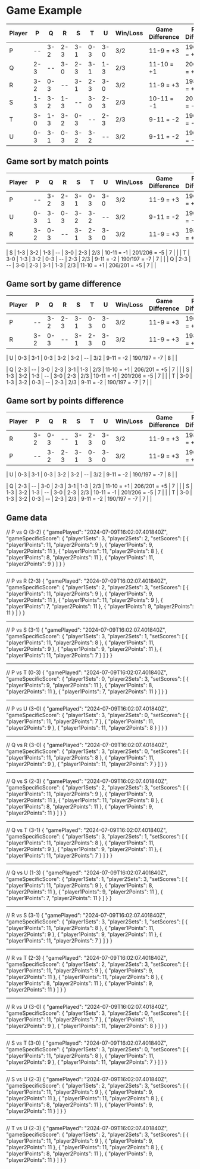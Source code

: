 # Game Example

| Player | P   | Q   | R   | S   | T   | U   | Win/Loss | Game Difference | Points Difference | Match Points | Initial Rank |
|--------|-----|-----|-----|-----|-----|-----|----------|-----------------|-------------------|--------------|--------------|
| P      | --  | 3-2 | 2-3 | 3-1 | 0-3 | 3-0 | 3/2      | 11-9 = +3       | 196/191 = +5      | 8            |              |
| Q      | 2-3 | --  | 3-0 | 2-3 | 3-1 | 1-3 | 2/3      | 11-10 = +1      | 206/201 = +5      | 7            |              |
| R      | 3-2 | 0-3 | --  | 3-1 | 2-3 | 3-0 | 3/2      | 11-9 = +3       | 198/189 = +9      | 8            |              |
| S      | 1-3 | 3-2 | 1-3 | --  | 3-0 | 2-3 | 2/3      | 10-11 = -1      | 201/206 = -5      | 7            |              |
| T      | 3-0 | 1-3 | 3-2 | 0-3 | --  | 2-3 | 2/3      | 9-11 = -2       | 190/197 = -7      | 7            |              |
| U      | 0-3 | 3-1 | 0-3 | 3-2 | 3-2 | --  | 3/2      | 9-11 = -2       | 190/197 = -7      | 8            |              |

## Game sort by match points

| Player | P   | Q   | R   | S   | T   | U   | Win/Loss | Game Difference | Points Difference | Match Points | Initial Rank |
|--------|-----|-----|-----|-----|-----|-----|----------|-----------------|-------------------|--------------|--------------|
| P      | --  | 3-2 | 2-3 | 3-1 | 0-3 | 3-0 | 3/2      | 11-9 = +3       | 196/191 = +5      | 8            |              |
| U      | 0-3 | 3-1 | 0-3 | 3-2 | 3-2 | --  | 3/2      | 9-11 = -2       | 190/197 = -7      | 8            |              |
| R      | 3-2 | 0-3 | --  | 3-1 | 2-3 | 3-0 | 3/2      | 11-9 = +3       | 198/189 = +9      | 8            |              |

| S      | 1-3 | 3-2 | 1-3 | --  | 3-0 | 2-3 | 2/3      | 10-11 = -1      | 201/206 = -5      | 7            |              |
| T      | 3-0 | 1-3 | 3-2 | 0-3 | --  | 2-3 | 2/3      | 9-11 = -2       | 190/197 = -7      | 7            |              |
| Q      | 2-3 | --  | 3-0 | 2-3 | 3-1 | 1-3 | 2/3      | 11-10 = +1      | 206/201 = +5      | 7            |              |

## Game sort by game difference

| Player | P   | Q   | R   | S   | T   | U   | Win/Loss | Game Difference | Points Difference | Match Points | Initial Rank |
|--------|-----|-----|-----|-----|-----|-----|----------|-----------------|-------------------|--------------|--------------|
| P      | --  | 3-2 | 2-3 | 3-1 | 0-3 | 3-0 | 3/2      | 11-9 = +3       | 196/191 = +5      | 8            |              |
| R      | 3-2 | 0-3 | --  | 3-1 | 2-3 | 3-0 | 3/2      | 11-9 = +3       | 198/189 = +9      | 8            |              |

| U      | 0-3 | 3-1 | 0-3 | 3-2 | 3-2 | --  | 3/2      | 9-11 = -2       | 190/197 = -7      | 8            |              |

| Q      | 2-3 | --  | 3-0 | 2-3 | 3-1 | 1-3 | 2/3      | 11-10 = +1      | 206/201 = +5      | 7            |              |
| S      | 1-3 | 3-2 | 1-3 | --  | 3-0 | 2-3 | 2/3      | 10-11 = -1      | 201/206 = -5      | 7            |              |
| T      | 3-0 | 1-3 | 3-2 | 0-3 | --  | 2-3 | 2/3      | 9-11 = -2       | 190/197 = -7      | 7            |              |


## Game sort by points difference

| Player | P   | Q   | R   | S   | T   | U   | Win/Loss | Game Difference | Points Difference | Match Points | Initial Rank |
|--------|-----|-----|-----|-----|-----|-----|----------|-----------------|-------------------|--------------|--------------|
| R      | 3-2 | 0-3 | --  | 3-1 | 2-3 | 3-0 | 3/2      | 11-9 = +3       | 198/189 = +9      | 8            |              |
| P      | --  | 3-2 | 2-3 | 3-1 | 0-3 | 3-0 | 3/2      | 11-9 = +3       | 196/191 = +5      | 8            |              |

| U      | 0-3 | 3-1 | 0-3 | 3-2 | 3-2 | --  | 3/2      | 9-11 = -2       | 190/197 = -7      | 8            |              |

| Q      | 2-3 | --  | 3-0 | 2-3 | 3-1 | 1-3 | 2/3      | 11-10 = +1      | 206/201 = +5      | 7            |              |
| S      | 1-3 | 3-2 | 1-3 | --  | 3-0 | 2-3 | 2/3      | 10-11 = -1      | 201/206 = -5      | 7            |              |
| T      | 3-0 | 1-3 | 3-2 | 0-3 | --  | 2-3 | 2/3      | 9-11 = -2       | 190/197 = -7      | 7            |              |


## Game data

// P vs Q (3-2)
{
    "gamePlayed": "2024-07-09T16:02:07.401840Z",
    "gameSpecificScore": {
      "player1Sets": 3,
      "player2Sets": 2,
      "setScores": [
        { "player1Points": 11, "player2Points": 9 },
        { "player1Points": 9, "player2Points": 11 },
        { "player1Points": 11, "player2Points": 8 },
        { "player1Points": 8, "player2Points": 11 },
        { "player1Points": 11, "player2Points": 9 }
      ]
    }
}

-------------------------------------

// P vs R (2-3)
{
    "gamePlayed": "2024-07-09T16:02:07.401840Z",
    "gameSpecificScore": {
      "player1Sets": 2,
      "player2Sets": 3,
      "setScores": [
        { "player1Points": 11, "player2Points": 9 },
        { "player1Points": 9, "player2Points": 11 },
        { "player1Points": 11, "player2Points": 9 },
        { "player1Points": 7, "player2Points": 11 },
        { "player1Points": 9, "player2Points": 11 }
      ]
    }
}

-------------------------------------

// P vs S (3-1)
{
    "gamePlayed": "2024-07-09T16:02:07.401840Z",
    "gameSpecificScore": {
      "player1Sets": 3,
      "player2Sets": 1,
      "setScores": [
        { "player1Points": 11, "player2Points": 8 },
        { "player1Points": 11, "player2Points": 9 },
        { "player1Points": 9, "player2Points": 11 },
        { "player1Points": 11, "player2Points": 7 }
      ]
    }
}

-------------------------------------

// P vs T (0-3)
{
    "gamePlayed": "2024-07-09T16:02:07.401840Z",
    "gameSpecificScore": {
      "player1Sets": 0,
      "player2Sets": 3,
      "setScores": [
        { "player1Points": 9, "player2Points": 11 },
        { "player1Points": 8, "player2Points": 11 },
        { "player1Points": 7, "player2Points": 11 }
      ]
    }
}

-------------------------------------

// P vs U (3-0)
{
    "gamePlayed": "2024-07-09T16:02:07.401840Z",
    "gameSpecificScore": {
      "player1Sets": 3,
      "player2Sets": 0,
      "setScores": [
        { "player1Points": 11, "player2Points": 7 },
        { "player1Points": 11, "player2Points": 9 },
        { "player1Points": 11, "player2Points": 8 }
      ]
    }
}

-------------------------------------

// Q vs R (3-0)
{
    "gamePlayed": "2024-07-09T16:02:07.401840Z",
    "gameSpecificScore": {
      "player1Sets": 3,
      "player2Sets": 0,
      "setScores": [
        { "player1Points": 11, "player2Points": 8 },
        { "player1Points": 11, "player2Points": 9 },
        { "player1Points": 11, "player2Points": 7 }
      ]
    }
}

-------------------------------------

// Q vs S (2-3)
{
    "gamePlayed": "2024-07-09T16:02:07.401840Z",
    "gameSpecificScore": {
      "player1Sets": 2,
      "player2Sets": 3,
      "setScores": [
        { "player1Points": 11, "player2Points": 9 },
        { "player1Points": 9, "player2Points": 11 },
        { "player1Points": 11, "player2Points": 8 },
        { "player1Points": 8, "player2Points": 11 },
        { "player1Points": 9, "player2Points": 11 }
      ]
    }
}

-------------------------------------

// Q vs T (3-1)
{
    "gamePlayed": "2024-07-09T16:02:07.401840Z",
    "gameSpecificScore": {
      "player1Sets": 3,
      "player2Sets": 1,
      "setScores": [
        { "player1Points": 11, "player2Points": 8 },
        { "player1Points": 11, "player2Points": 9 },
        { "player1Points": 9, "player2Points": 11 },
        { "player1Points": 11, "player2Points": 7 }
      ]
    }
}

-------------------------------------

// Q vs U (1-3)
{
    "gamePlayed": "2024-07-09T16:02:07.401840Z",
    "gameSpecificScore": {
      "player1Sets": 1,
      "player2Sets": 3,
      "setScores": [
        { "player1Points": 11, "player2Points": 9 },
        { "player1Points": 8, "player2Points": 11 },
        { "player1Points": 9, "player2Points": 11 },
        { "player1Points": 7, "player2Points": 11 }
      ]
    }
}

-------------------------------------

// R vs S (3-1)
{
    "gamePlayed": "2024-07-09T16:02:07.401840Z",
    "gameSpecificScore": {
      "player1Sets": 3,
      "player2Sets": 1,
      "setScores": [
        { "player1Points": 11, "player2Points": 8 },
        { "player1Points": 11, "player2Points": 9 },
        { "player1Points": 9, "player2Points": 11 },
        { "player1Points": 11, "player2Points": 7 }
      ]
    }
}

-------------------------------------

// R vs T (2-3)
{
    "gamePlayed": "2024-07-09T16:02:07.401840Z",
    "gameSpecificScore": {
      "player1Sets": 2,
      "player2Sets": 3,
      "setScores": [
        { "player1Points": 11, "player2Points": 9 },
        { "player1Points": 9, "player2Points": 11 },
        { "player1Points": 11, "player2Points": 8 },
        { "player1Points": 8, "player2Points": 11 },
        { "player1Points": 9, "player2Points": 11 }
      ]
    }
}

-------------------------------------

// R vs U (3-0)
{
    "gamePlayed": "2024-07-09T16:02:07.401840Z",
    "gameSpecificScore": {
      "player1Sets": 3,
      "player2Sets": 0,
      "setScores": [
        { "player1Points": 11, "player2Points": 7 },
        { "player1Points": 11, "player2Points": 9 },
        { "player1Points": 11, "player2Points": 8 }
      ]
    }
}

-------------------------------------

// S vs T (3-0)
{
    "gamePlayed": "2024-07-09T16:02:07.401840Z",
    "gameSpecificScore": {
      "player1Sets": 3,
      "player2Sets": 0,
      "setScores": [
        { "player1Points": 11, "player2Points": 8 },
        { "player1Points": 11, "player2Points": 9 },
        { "player1Points": 11, "player2Points": 7 }
      ]
    }
}

-------------------------------------

// S vs U (2-3)
{
    "gamePlayed": "2024-07-09T16:02:07.401840Z",
    "gameSpecificScore": {
      "player1Sets": 2,
      "player2Sets": 3,
      "setScores": [
        { "player1Points": 11, "player2Points": 9 },
        { "player1Points": 9, "player2Points": 11 },
        { "player1Points": 11, "player2Points": 8 },
        { "player1Points": 8, "player2Points": 11 },
        { "player1Points": 9, "player2Points": 11 }
      ]
    }
}

-------------------------------------

// T vs U (2-3)
{
    "gamePlayed": "2024-07-09T16:02:07.401840Z",
    "gameSpecificScore": {
      "player1Sets": 2,
      "player2Sets": 3,
      "setScores": [
        { "player1Points": 11, "player2Points": 9 },
        { "player1Points": 9, "player2Points": 11 },
        { "player1Points": 11, "player2Points": 8 },
        { "player1Points": 8, "player2Points": 11 },
        { "player1Points": 9, "player2Points": 11 }
      ]
    }
}

